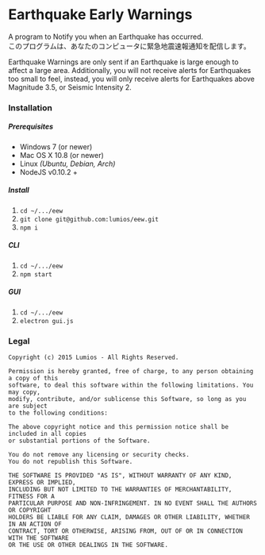 # Earthquake Early Warnings

A program to Notify you when an Earthquake has occurred.  
このプログラムは、あなたのコンピュータに緊急地震速報通知を配信します。

Earthquake Warnings are only sent if an Earthquake is large enough to affect a large area. Additionally, you will not receive alerts for Earthquakes too small to feel, instead, you will only receive alerts for Earthquakes above Magnitude 3.5, or Seismic Intensity 2.

### Installation
##### Prerequisites
- Windows 7 (or newer)
- Mac OS X 10.8 (or newer)
- Linux _(Ubuntu, Debian, Arch)_
- NodeJS v0.10.2 +

##### Install
1. `cd ~/.../eew`
2. `git clone git@github.com:lumios/eew.git`
3. `npm i`

##### CLI
1. `cd ~/.../eew`
2. `npm start`

##### GUI
1. `cd ~/.../eew`
2. `electron gui.js`

### Legal
```text
Copyright (c) 2015 Lumios - All Rights Reserved.

Permission is hereby granted, free of charge, to any person obtaining a copy of this
software, to deal this software within the following limitations. You may copy,
modify, contribute, and/or sublicense this Software, so long as you are subject
to the following conditions:

The above copyright notice and this permission notice shall be included in all copies
or substantial portions of the Software.

You do not remove any licensing or security checks.
You do not republish this Software.

THE SOFTWARE IS PROVIDED "AS IS", WITHOUT WARRANTY OF ANY KIND, EXPRESS OR IMPLIED,
INCLUDING BUT NOT LIMITED TO THE WARRANTIES OF MERCHANTABILITY, FITNESS FOR A
PARTICULAR PURPOSE AND NON-INFRINGEMENT. IN NO EVENT SHALL THE AUTHORS OR COPYRIGHT
HOLDERS BE LIABLE FOR ANY CLAIM, DAMAGES OR OTHER LIABILITY, WHETHER IN AN ACTION OF
CONTRACT, TORT OR OTHERWISE, ARISING FROM, OUT OF OR IN CONNECTION WITH THE SOFTWARE
OR THE USE OR OTHER DEALINGS IN THE SOFTWARE.
```
